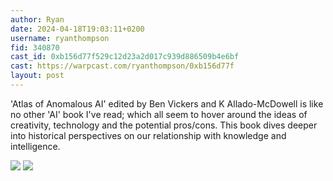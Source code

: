 ```yaml
---
author: Ryan
date: 2024-04-18T19:03:11+0200
username: ryanthompson
fid: 340870
cast_id: 0xb156d77f529c12d23a2d017c939d886509b4e6bf
cast: https://warpcast.com/ryanthompson/0xb156d77f
layout: post
---
```

'Atlas of Anomalous AI' edited by Ben Vickers and K Allado-McDowell is like no other 'AI' book I've read; which all seem to hover around the ideas of creativity, technology and the potential pros/cons. This book dives deeper into historical perspectives on our relationship with knowledge and intelligence.  

![](https://imagedelivery.net/BXluQx4ige9GuW0Ia56BHw/b81baef3-4c05-409d-13c2-e3a82fd64200/original)
![](https://imagedelivery.net/BXluQx4ige9GuW0Ia56BHw/52cf7210-a518-49ca-89e4-be866b821e00/original)